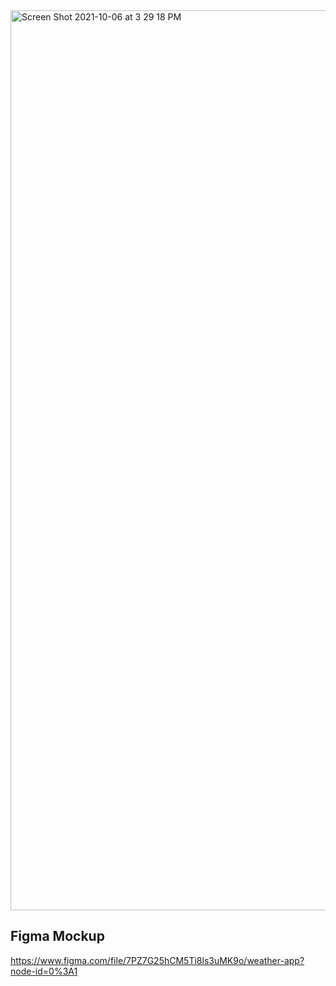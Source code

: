 <img width="1440" alt="Screen Shot 2021-10-06 at 3 29 18 PM" src="https://user-images.githubusercontent.com/43654021/136270472-77b0b1e5-4a77-45d6-bdfa-cce47323a5b7.png">

## Figma Mockup

https://www.figma.com/file/7PZ7G25hCM5Ti8ls3uMK9o/weather-app?node-id=0%3A1
